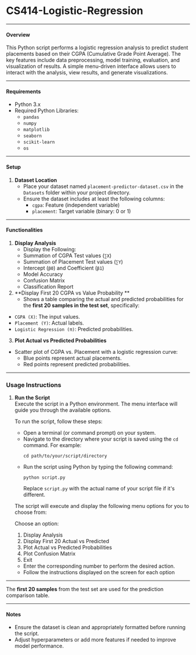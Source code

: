 # CS414-Logistic-Regression

---

#### Overview

This Python script performs a logistic regression analysis to predict student placements based on their CGPA (Cumulative Grade Point Average). The key features include data preprocessing, model training, evaluation, and visualization of results. A simple menu-driven interface allows users to interact with the analysis, view results, and generate visualizations.

---

#### Requirements

- Python 3.x  
- Required Python Libraries:  
  - `pandas`  
  - `numpy`  
  - `matplotlib`  
  - `seaborn`  
  - `scikit-learn`  
  - `os`  

---

#### Setup

1. **Dataset Location**  
   - Place your dataset named `placement-predictor-dataset.csv` in the `Datasets` folder within your project directory.  
   - Ensure the dataset includes at least the following columns:  
     - `cgpa`: Feature (independent variable)  
     - `placement`: Target variable (binary: 0 or 1)  

---

#### Functionalities

1. **Display Analysis**
   - Display the Following:
   - Summation  of  CGPA Test values (`∑X`)
   - Summation of Placement Test values (`∑Y`)
   - Intercept (`β0`) and Coefficient (`β1`)
   - Model Accuracy  
    - Confusion Matrix  
    - Classification Report 
2. **Display First 20 CGPA  vs Value Probability **
   -  Shows a table comparing the actual and predicted probabilities for the **first 20 samples in the test set**, specifically:  
  - `CGPA (X)`: The input values.  
  - `Placement (Y)`: Actual labels.  
  - `Logistic Regression (π)`: Predicted probabilities.  

3. **Plot Actual vs Predicted Probabilities**  
- Scatter plot of CGPA vs. Placement with a logistic regression curve:  
  - Blue points represent actual placements.  
  - Red points represent predicted probabilities.  

---

### Usage Instructions

1. **Run the Script**  
   Execute the script in a Python environment. The menu interface will guide you through the available options.  
   
   To run the script, follow these steps:

   - Open a terminal (or command prompt) on your system.
   - Navigate to the directory where your script is saved using the `cd` command. For example:
     ```
     cd path/to/your/script/directory
     ```
   - Run the script using Python by typing the following command:
     ```
     python script.py
     ```
     Replace `script.py` with the actual name of your script file if it's different.
   
   The script will execute and display the following menu options for you to choose from:

   Choose an option:
   1. Display Analysis  
   2. Display First 20 Actual vs Predicted  
   3. Plot Actual vs Predicted Probabilities  
   4. Plot Confusion Matrix  
   5. Exit

   - Enter the corresponding number to perform the desired action.
   - Follow the instructions displayed on the screen for each option

----

The **first 20 samples** from the test set are used for the prediction comparison table.   


---

#### Notes

- Ensure the dataset is clean and appropriately formatted before running the script.  
- Adjust hyperparameters or add more features if needed to improve model performance. 

  
